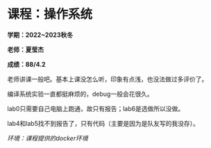 # 课程：操作系统

**学期：2022~2023秋冬**

**老师：夏莹杰**

**成绩：88/4.2**

老师讲课一般吧。基本上课没怎么听，印象有点浅，也没法做过多评价了。

编译系统实验一直都挺麻烦的，debug一般会花很久。

lab0只需要自己电脑上跑通，故只有报告；lab6是选做所以没做。

lab4和lab5找不到报告了，只有代码（主要是因为是队友写的我没存）。

*环境：课程提供的docker环境*
